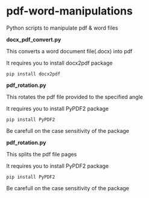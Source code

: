 # pdf-word-manipulations
Python scripts to manipulate pdf &amp; word files

**docx_pdf_convert.py**

This converts a word document file(.docx) into pdf 

It requires you to install docx2pdf package

```
pip install docx2pdf
```

**pdf_rotation.py**

This rotates the pdf file provided to the specified angle

It requires you to install PyPDF2 package
```
pip install PyPDF2
```

Be carefull on the case sensitivity of the package

**pdf_rotation.py**

This splits the pdf file pages

It requires you to install PyPDF2 package
```
pip install PyPDF2
```

Be carefull on the case sensitivity of the package

